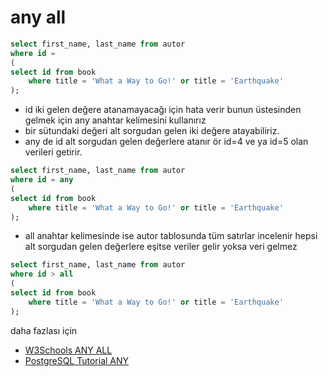 # any all
``` sql
select first_name, last_name from autor
where id = 
(
select id from book 
	where title = 'What a Way to Go!' or title = 'Earthquake'
);
```
- id iki gelen değere atanamayacağı için hata verir bunun üstesinden gelmek için any anahtar kelimesini kullanırız
- bir sütundaki değeri alt sorgudan gelen iki değere atayabiliriz.
- any de id alt sorgudan gelen değerlere atanır ör id=4 ve ya id=5 olan verileri getirir.
``` sql
select first_name, last_name from autor
where id = any
(
select id from book 
	where title = 'What a Way to Go!' or title = 'Earthquake'
);
```

- all anahtar kelimesinde ise autor tablosunda tüm satırlar incelenir hepsi alt sorgudan gelen değerlere eşitse veriler gelir yoksa veri gelmez
``` sql
select first_name, last_name from autor
where id > all
(
select id from book 
	where title = 'What a Way to Go!' or title = 'Earthquake'
);

```
 daha fazlası için 
 - [W3Schools ANY ALL](https://www.w3schools.com/sql/sql_any_all.asp)
 - [PostgreSQL Tutorial ANY](https://www.postgresqltutorial.com/postgresql-tutorial/postgresql-any/)













